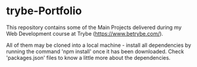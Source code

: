 # trybe-Portfolio

This repository contains some of the Main Projects delivered during my Web Development course at Trybe (https://www.betrybe.com/).

All of them may be cloned into a local machine - install all dependencies by running the command 'npm install' once it has been downloaded.
Check 'packages.json' files to know a little more about the dependencies.
